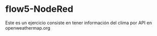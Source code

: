 # flow5-NodeRed
Este es un ejercicio consiste en tener información del clima por API  en openweathermap.org

